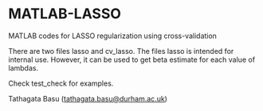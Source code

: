 # MATLAB-LASSO
MATLAB codes for LASSO regularization using cross-validation

There are two files lasso and cv_lasso.
The files lasso is intended for internal use. However, it can be
used to get beta estimate for each value of lambdas.

Check test_check for examples.


Tathagata Basu (<tathagata.basu@durham.ac.uk>)
